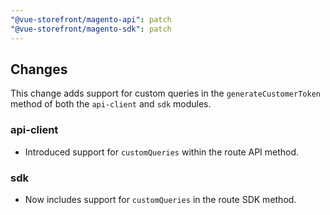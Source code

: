 ```yaml
---
"@vue-storefront/magento-api": patch
"@vue-storefront/magento-sdk": patch
---
```


## Changes

This change adds support for custom queries in the `generateCustomerToken` method of both the `api-client` and `sdk` modules.

### api-client

- Introduced support for `customQueries` within the route API method.

### sdk

- Now includes support for `customQueries` in the route SDK method.
